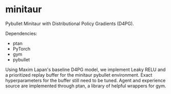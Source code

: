 # minitaur
Pybullet Minitaur with Distributional Policy Gradients (D4PG).

Dependencies:
* ptan
* PyTorch
* gym
* pybullet

Using Maxim Lapan's baseline D4PG model, we implement Leaky RELU and a prioritized replay buffer for the minitaur pybullet environment. Exact hyperparameters for the buffer still need to be tuned.  Agent and experience source are implemented through ptan, a library of helpful wrappers for gym.
